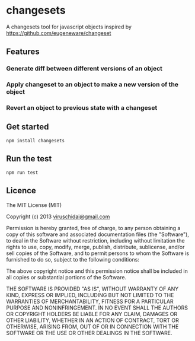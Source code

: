 # changesets

A changesets tool for javascript objects inspired by https://github.com/eugeneware/changeset

## Features

### Generate diff between different versions of an object


### Apply changeset to an object to make a new version of the object


### Revert an object to previous state with a changeset

## Get started

```
npm install changesets
```

## Run the test
```
npm run test
```

## Licence

The MIT License (MIT)

Copyright (c) 2013 viruschidai@gmail.com

Permission is hereby granted, free of charge, to any person obtaining a copy of this software and associated documentation files (the "Software"), to deal in the Software without restriction, including without limitation the rights to use, copy, modify, merge, publish, distribute, sublicense, and/or sell copies of the Software, and to permit persons to whom the Software is furnished to do so, subject to the following conditions:

The above copyright notice and this permission notice shall be included in all copies or substantial portions of the Software.

THE SOFTWARE IS PROVIDED "AS IS", WITHOUT WARRANTY OF ANY KIND, EXPRESS OR IMPLIED, INCLUDING BUT NOT LIMITED TO THE WARRANTIES OF MERCHANTABILITY, FITNESS FOR A PARTICULAR PURPOSE AND NONINFRINGEMENT. IN NO EVENT SHALL THE AUTHORS OR COPYRIGHT HOLDERS BE LIABLE FOR ANY CLAIM, DAMAGES OR OTHER LIABILITY, WHETHER IN AN ACTION OF CONTRACT, TORT OR OTHERWISE, ARISING FROM, OUT OF OR IN CONNECTION WITH THE SOFTWARE OR THE USE OR OTHER DEALINGS IN THE SOFTWARE.
